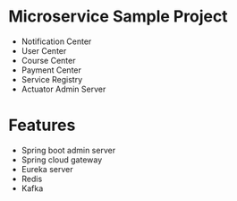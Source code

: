 # Microservice Sample Project

* Notification Center
* User Center
* Course Center
* Payment Center
* Service Registry
* Actuator Admin Server

# Features

* Spring boot admin server
* Spring cloud gateway
* Eureka server
* Redis
* Kafka